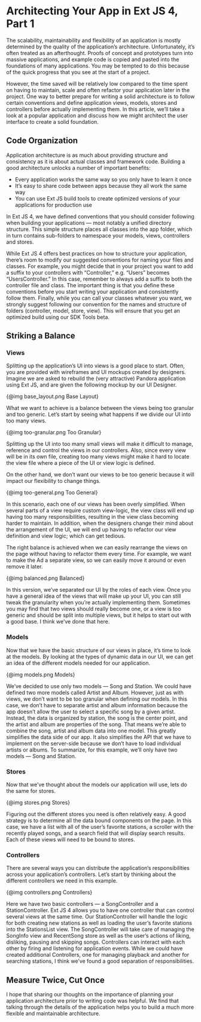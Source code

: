 # Architecting Your App in Ext JS 4, Part 1

The scalability, maintainability and flexibility of an application is mostly determined by the quality of the application’s architecture. Unfortunately, it’s often treated as an afterthought. Proofs of concept and prototypes turn into massive applications, and example code is copied and pasted into the foundations of many applications. You may be tempted to do this because of the quick progress that you see at the start of a project.

However, the time saved will be relatively low compared to the time spent on having to maintain, scale and often refactor your application later in the project. One way to better prepare for writing a solid architecture is to follow certain conventions and define application views, models, stores and controllers before actually implementing them. In this article, we’ll take a look at a popular application and discuss how we might architect the user interface to create a solid foundation.

## Code Organization

Application architecture is as much about providing structure and consistency as it is about actual classes and framework code. Building a good architecture unlocks a number of important benefits:

 - Every application works the same way so you only have to learn it once
 - It’s easy to share code between apps because they all work the same way
 - You can use Ext JS build tools to create optimized versions of your applications for production use

In Ext JS 4, we have defined conventions that you should consider following when building your applications — most notably a unified directory structure. This simple structure places all classes into the app folder, which in turn contains sub-folders to namespace your models, views, controllers and stores.

While Ext JS 4 offers best practices on how to structure your application, there’s room to modify our suggested conventions for naming your files and classes. For example, you might decide that in your project you want to add a suffix to your controllers with “Controller,” e.g. “Users” becomes “UsersController.” In this case, remember to always add a suffix to both the controller file and class. The important thing is that you define these conventions before you start writing your application and consistently follow them. Finally, while you can call your classes whatever you want, we strongly suggest following our convention for the names and structure of folders (controller, model, store, view). This will ensure that you get an optimized build using our SDK Tools beta.

## Striking a Balance

### Views

Splitting up the application’s UI into views is a good place to start. Often, you are provided with wireframes and UI mockups created by designers. Imagine we are asked to rebuild the (very attractive) Pandora application using Ext JS, and are given the following mockup by our UI Designer.

{@img base_layout.png Base Layout}

What we want to achieve is a balance between the views being too granular and too generic. Let’s start by seeing what happens if we divide our UI into too many views.

{@img too-granular.png Too Granular}

Splitting up the UI into too many small views will make it difficult to manage, reference and control the views in our controllers. Also, since every view will be in its own file, creating too many views might make it hard to locate the view file where a piece of the UI or view logic is defined.

On the other hand, we don’t want our views to be too generic because it will impact our flexibility to change things.

{@img too-general.png Too General}

In this scenario, each one of our views has been overly simplified. When several parts of a view require custom view-logic, the view class will end up having too many responsibilities, resulting in the view class becoming harder to maintain. In addition, when the designers change their mind about the arrangement of the UI, we will end up having to refactor our view definition and view logic; which can get tedious.

The right balance is achieved when we can easily rearrange the views on the page without having to refactor them every time. For example, we want to make the Ad a separate view, so we can easily move it around or even remove it later.

{@img balanced.png Balanced}

In this version, we’ve separated our UI by the roles of each view. Once you have a general idea of the views that will make up your UI, you can still tweak the granularity when you’re actually implementing them. Sometimes you may find that two views should really become one, or a view is too generic and should be split into multiple views, but it helps to start out with a good base. I think we’ve done that here.

### Models

Now that we have the basic structure of our views in place, it’s time to look at the models. By looking at the types of dynamic data in our UI, we can get an idea of the different models needed for our application.

{@img models.png Models}

We’ve decided to use only two models — Song and Station. We could have defined two more models called Artist and Album. However, just as with views, we don’t want to be too granular when defining our models. In this case, we don’t have to separate artist and album information because the app doesn’t allow the user to select a specific song by a given artist. Instead, the data is organized by station, the song is the center point, and the artist and album are properties of the song. That means we’re able to combine the song, artist and album data into one model. This greatly simplifies the data side of our app. It also simplifies the API that we have to implement on the server-side because we don’t have to load individual artists or albums. To summarize, for this example, we’ll only have two models — Song and Station.

### Stores

Now that we’ve thought about the models our application will use, lets do the same for stores.

{@img stores.png Stores}

Figuring out the different stores you need is often relatively easy. A good strategy is to determine all the data bound components on the page. In this case, we have a list with all of the user’s favorite stations, a scroller with the recently played songs, and a search field that will display search results. Each of these views will need to be bound to stores.

### Controllers

There are several ways you can distribute the application’s responsibilities across your application’s controllers. Let’s start by thinking about the different controllers we need in this example.

{@img controllers.png Controllers}

Here we have two basic controllers — a SongController and a StationController. Ext JS 4 allows you to have one controller that can control several views at the same time. Our StationController will handle the logic for both creating new stations as well as loading the user’s favorite stations into the StationsList view. The SongController will take care of managing the SongInfo view and RecentSong store as well as the user’s actions of liking, disliking, pausing and skipping songs. Controllers can interact with each other by firing and listening for application events. While we could have created additional Controllers, one for managing playback and another for searching stations, I think we’ve found a good separation of responsibilities.

## Measure Twice, Cut Once

I hope that sharing our thoughts on the importance of planning your application architecture prior to writing code was helpful. We find that talking through the details of the application helps you to build a much more flexible and maintainable architecture.
